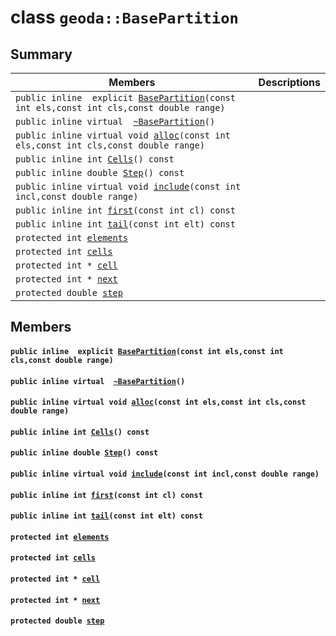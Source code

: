 # class `geoda::BasePartition` 

## Summary

 Members                        | Descriptions                                
--------------------------------|---------------------------------------------
`public inline  explicit `[`BasePartition`](#classgeoda_1_1_base_partition_1a0c32e082020274681b417e042a34a7b5)`(const int els,const int cls,const double range)` | 
`public inline virtual  `[`~BasePartition`](#classgeoda_1_1_base_partition_1a1df7ae60f82518599ef9ee655329d897)`()` | 
`public inline virtual void `[`alloc`](#classgeoda_1_1_base_partition_1a574ad51f5c1ba2c7d05708c96ea3ed4c)`(const int els,const int cls,const double range)` | 
`public inline int `[`Cells`](#classgeoda_1_1_base_partition_1a46790c26fe4814a6d9edaab0c998a01e)`() const` | 
`public inline double `[`Step`](#classgeoda_1_1_base_partition_1a114eff152a6ae196ce2e83cba47a6737)`() const` | 
`public inline virtual void `[`include`](#classgeoda_1_1_base_partition_1a07703330c3c26bdd0fae7bf766df1e1c)`(const int incl,const double range)` | 
`public inline int `[`first`](#classgeoda_1_1_base_partition_1ab1f2537ef31a8c112f8ccb2b72ceffc3)`(const int cl) const` | 
`public inline int `[`tail`](#classgeoda_1_1_base_partition_1abd2ccb040b8905632f51cd39b8cce778)`(const int elt) const` | 
`protected int `[`elements`](#classgeoda_1_1_base_partition_1a0f73b72f034cb6559d95e4536735122d) | 
`protected int `[`cells`](#classgeoda_1_1_base_partition_1a136c36ea6576912b6685abe032eeb855) | 
`protected int * `[`cell`](#classgeoda_1_1_base_partition_1a20f1ab48a6da41257ed8b861bf66f9cb) | 
`protected int * `[`next`](#classgeoda_1_1_base_partition_1aa96cfba06cd3f7041dea881834fe779f) | 
`protected double `[`step`](#classgeoda_1_1_base_partition_1aa8d5d8cae67097eff40915150ab060f6) | 

## Members

#### `public inline  explicit `[`BasePartition`](#classgeoda_1_1_base_partition_1a0c32e082020274681b417e042a34a7b5)`(const int els,const int cls,const double range)` 

#### `public inline virtual  `[`~BasePartition`](#classgeoda_1_1_base_partition_1a1df7ae60f82518599ef9ee655329d897)`()` 

#### `public inline virtual void `[`alloc`](#classgeoda_1_1_base_partition_1a574ad51f5c1ba2c7d05708c96ea3ed4c)`(const int els,const int cls,const double range)` 

#### `public inline int `[`Cells`](#classgeoda_1_1_base_partition_1a46790c26fe4814a6d9edaab0c998a01e)`() const` 

#### `public inline double `[`Step`](#classgeoda_1_1_base_partition_1a114eff152a6ae196ce2e83cba47a6737)`() const` 

#### `public inline virtual void `[`include`](#classgeoda_1_1_base_partition_1a07703330c3c26bdd0fae7bf766df1e1c)`(const int incl,const double range)` 

#### `public inline int `[`first`](#classgeoda_1_1_base_partition_1ab1f2537ef31a8c112f8ccb2b72ceffc3)`(const int cl) const` 

#### `public inline int `[`tail`](#classgeoda_1_1_base_partition_1abd2ccb040b8905632f51cd39b8cce778)`(const int elt) const` 

#### `protected int `[`elements`](#classgeoda_1_1_base_partition_1a0f73b72f034cb6559d95e4536735122d) 

#### `protected int `[`cells`](#classgeoda_1_1_base_partition_1a136c36ea6576912b6685abe032eeb855) 

#### `protected int * `[`cell`](#classgeoda_1_1_base_partition_1a20f1ab48a6da41257ed8b861bf66f9cb) 

#### `protected int * `[`next`](#classgeoda_1_1_base_partition_1aa96cfba06cd3f7041dea881834fe779f) 

#### `protected double `[`step`](#classgeoda_1_1_base_partition_1aa8d5d8cae67097eff40915150ab060f6) 

